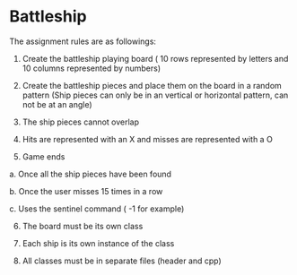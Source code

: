 # Battleship

The assignment rules are as followings:

1. Create the battleship playing board ( 10 rows represented by letters and 10 columns represented by numbers)

2. Create the battleship pieces and place them on the board in a random pattern (Ship pieces can only be in an vertical or horizontal pattern, can not be at an angle)

3. The ship pieces cannot overlap

4. Hits are represented with an X and misses are represented with a O

5. Game ends

a. Once all the ship pieces have been found

b. Once the user misses 15 times in a row

c. Uses the sentinel command ( -1 for example)

6. The board must be its own class

7. Each ship is its own instance of the class

8. All classes must be in separate files (header and cpp)
